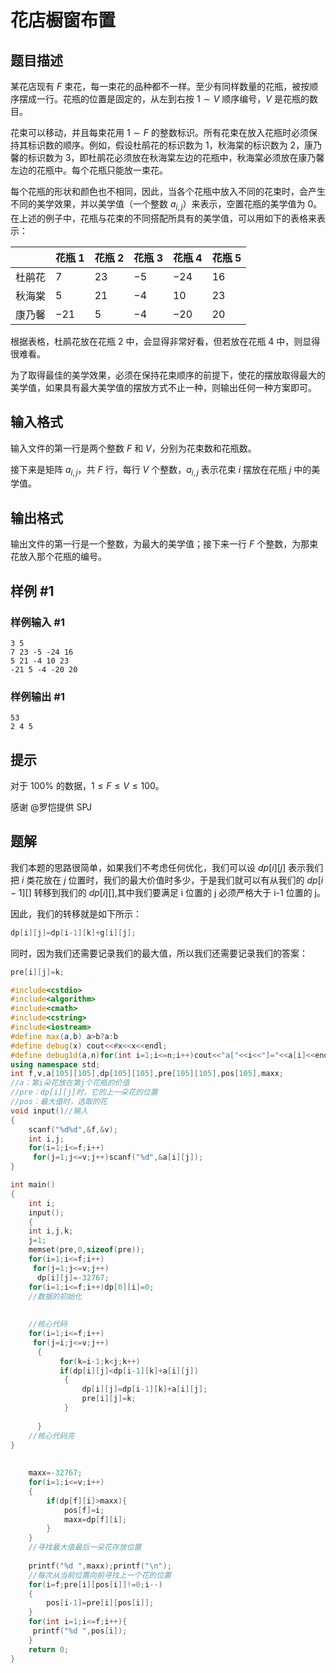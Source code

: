 # 花店橱窗布置

## 题目描述

某花店现有 $F$ 束花，每一束花的品种都不一样。至少有同样数量的花瓶，被按顺序摆成一行。花瓶的位置是固定的，从左到右按 $1\sim V$ 顺序编号，$V$ 是花瓶的数目。

花束可以移动，并且每束花用 $1\sim F$ 的整数标识。所有花束在放入花瓶时必须保持其标识数的顺序。例如，假设杜鹃花的标识数为 $1$，秋海棠的标识数为 $2$，康乃馨的标识数为 $3$，即杜鹃花必须放在秋海棠左边的花瓶中，秋海棠必须放在康乃馨左边的花瓶中。每个花瓶只能放一束花。

每个花瓶的形状和颜色也不相同，因此，当各个花瓶中放入不同的花束时，会产生不同的美学效果，并以美学值（一个整数 $a_{i,j}$）来表示，空置花瓶的美学值为 $0$。在上述的例子中，花瓶与花束的不同搭配所具有的美学值，可以用如下的表格来表示：

|     | 花瓶 1  | 花瓶 2 | 花瓶 3 | 花瓶 4  | 花瓶 5 |
| --- | ----- | ---- | ---- | ----- | ---- |
| 杜鹃花 | $7$   | $23$ | $-5$ | $-24$ | $16$ |
| 秋海棠 | $5$   | $21$ | $-4$ | $10$  | $23$ |
| 康乃馨 | $-21$ | $5$  | $-4$ | $-20$ | $20$ |

根据表格，杜鹃花放在花瓶 $2$ 中，会显得非常好看，但若放在花瓶 $4$ 中，则显得很难看。

为了取得最佳的美学效果，必须在保持花束顺序的前提下，使花的摆放取得最大的美学值，如果具有最大美学值的摆放方式不止一种，则输出任何一种方案即可。

## 输入格式

输入文件的第一行是两个整数 $F$ 和 $V$，分别为花束数和花瓶数。

接下来是矩阵 $a_{i,j}$，共 $F$ 行，每行 $V$ 个整数，$a_{i,j}$ 表示花束 $i$ 摆放在花瓶 $j$ 中的美学值。

## 输出格式

输出文件的第一行是一个整数，为最大的美学值；接下来一行 $F$ 个整数，为那束花放入那个花瓶的编号。

## 样例 #1

### 样例输入 #1

```
3 5
7 23 -5 -24 16
5 21 -4 10 23
-21 5 -4 -20 20
```

### 样例输出 #1

```
53
2 4 5
```

## 提示

对于 $100\%$ 的数据，$1\le F\le V\le 100$。

感谢 @罗恺提供 SPJ


## 题解
我们本题的思路很简单，如果我们不考虑任何优化，我们可以设 $dp[i][j]$ 表示我们把 $i$ 类花放在 $j$ 位置时，我们的最大价值时多少，于是我们就可以有从我们的 $dp[i-1][]$ 转移到我们的 $dp[i][]$,其中我们要满足 i 位置的 j 必须严格大于 i-1 位置的 j。

因此，我们的转移就是如下所示：
```cpp
dp[i][j]=dp[i-1][k]+g[i][j];
```

同时，因为我们还需要记录我们的最大值，所以我们还需要记录我们的答案：
```cpp
pre[i][j]=k;
```


```cpp
#include<cstdio>
#include<algorithm>
#include<cmath>
#include<cstring>
#include<iostream>
#define max(a,b) a>b?a:b
#define debug(x) cout<<#x<<x<<endl;
#define debug1d(a,n)for(int i=1;i<=n;i++)cout<<"a["<<i<<"]="<<a[i]<<endl;
using namespace std;
int f,v,a[105][105],dp[105][105],pre[105][105],pos[105],maxx;
//a：第i朵花放在第j个花瓶的价值
//pre：dp[i][j]时，它的上一朵花的位置
//pos：最大值时，选取的花 
void input()//输入 
{
    scanf("%d%d",&f,&v);
    int i,j;
    for(i=1;i<=f;i++)
     for(j=1;j<=v;j++)scanf("%d",&a[i][j]);
}

int main()
{
    int i;
    input();
    {
    int i,j,k;
    j=1;
    memset(pre,0,sizeof(pre));
    for(i=1;i<=f;i++)
     for(j=1;j<=v;j++)
      dp[i][j]=-32767;
    for(i=1;i<=f;i++)dp[0][i]=0;
    //数据的初始化 
      
      
    //核心代码 
    for(i=1;i<=f;i++)
     for(j=i;j<=v;j++)
      {
           for(k=i-1;k<j;k++)
           if(dp[i][j]<dp[i-1][k]+a[i][j])
            {
                dp[i][j]=dp[i-1][k]+a[i][j];
                pre[i][j]=k;
            }
          
      }
    //核心代码完 
}
    
    
    maxx=-32767;
    for(i=1;i<=v;i++)
    {
        if(dp[f][i]>maxx){
            pos[f]=i;
            maxx=dp[f][i];
        }
    }
    //寻找最大值最后一朵花存放位置 
    
    printf("%d ",maxx);printf("\n");
    //每次从当前位置向前寻找上一个花的位置 
    for(i=f;pre[i][pos[i]]!=0;i--)
    {
        pos[i-1]=pre[i][pos[i]];
    }
    for(int i=1;i<=f;i++){
     printf("%d ",pos[i]);
    }
    return 0;
}
```